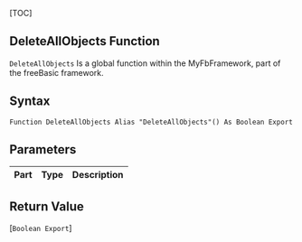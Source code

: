 [TOC]
## DeleteAllObjects Function

`DeleteAllObjects` Is a global function within the MyFbFramework, part of the freeBasic framework.
## Syntax

```freeBasic
Function DeleteAllObjects Alias "DeleteAllObjects"() As Boolean Export
```

## Parameters

|Part|Type|Description|
| :------------ | :------------ | :------------ |

## Return Value
[`Boolean Export`]

